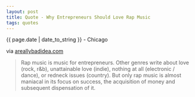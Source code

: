 ```yaml
---
layout: post
title: Quote - Why Entrepreneurs Should Love Rap Music
tags: quotes
---
```


<p class="meta">{{ page.date | date_to_string }} - Chicago</p>

via <a href="http://areallybadidea.com/why-entrepreneurs-should-love-rap-music">areallybadidea.com</a>

> Rap music is music for entrepreneurs. Other genres write about love (rock, r&b), unattainable love (indie), nothing at all (electronic / dance), or redneck issues (country). But only rap music is almost maniacal in its focus on success, the acquisition of money and subsequent dispensation of it.
